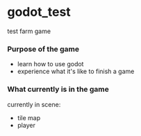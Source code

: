 # godot_test
 test farm game
<h3>Purpose of the game</h3>
<ul>
<li>learn how to use godot</li>
<li>experience what it's like to finish a game</li>
</ul>

<h3>What currently is in the game</h3>
<p>currently in scene:</p>
<ul>
<li>tile map</li>
<li>player</li>
</ul>


